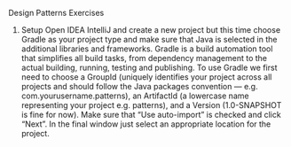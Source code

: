 
Design Patterns Exercises
1. Setup
Open IDEA IntelliJ and create a new project but this time choose Gradle as your project type and make sure that Java is selected in the additional libraries and frameworks.
Gradle is a build automation tool that simplifies all build tasks, from dependency management to the actual building, running, testing and publishing.
To use Gradle we first need to choose a GroupId (uniquely identifies your project across all projects and should follow the Java packages convention — e.g. com.yourusername.patterns), an ArtifactId (a lowercase name representing your project e.g. patterns), and a Version (1.0-SNAPSHOT is fine for now).
Make sure that “Use auto-import” is checked and click “Next”.
In the final window just select an appropriate location for the project.
